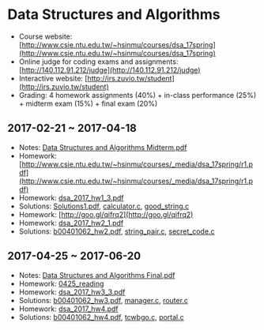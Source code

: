 # Data Structures and Algorithms

- Course website: [http://www.csie.ntu.edu.tw/~hsinmu/courses/dsa_17spring](http://www.csie.ntu.edu.tw/~hsinmu/courses/dsa_17spring)
- Online judge for coding exams and assignments: [http://140.112.91.212/judge](http://140.112.91.212/judge)
- Interactive website: [http://irs.zuvio.tw/student](http://irs.zuvio.tw/student)
- Grading: 4 homework assignments (40%) + in-class performance (25%) + midterm exam (15%) + final exam (20%)

## 2017-02-21 ~ 2017-04-18

- Notes: [Data Structures and Algorithms Midterm.pdf](Data%20Structures%20and%20Algorithms/Data%20Structures%20and%20Algorithms%20Midterm.pdf)
- Homework: [http://www.csie.ntu.edu.tw/~hsinmu/courses/_media/dsa_17spring/r1.pdf](http://www.csie.ntu.edu.tw/~hsinmu/courses/_media/dsa_17spring/r1.pdf)
- Homework: [dsa_2017_hw1_3.pdf](http://www.csie.ntu.edu.tw/~hsinmu/courses/_media/dsa_17spring/dsa_2017_hw1_3.pdf)
- Solutions: [Solutions1.pdf](Data%20Structures%20and%20Algorithms/Solutions1.pdf), [calculator.c](../Packages/csie/Data%20Structures%20and%20Algorithms/calculator.c), [good_string.c](../Packages/csie/Data%20Structures%20and%20Algorithms/good_string.c)
- Homework: [http://goo.gl/qifrq2](http://goo.gl/qifrq2)
- Homework: [dsa_2017_hw2_1.pdf](http://www.csie.ntu.edu.tw/~hsinmu/courses/_media/dsa_17spring/dsa_2017_hw2_1.pdf)
- Solutions: [b00401062_hw2.pdf](Data%20Structures%20and%20Algorithms/b00401062_hw2.pdf), [string_pair.c](../Packages/csie/Data%20Structures%20and%20Algorithms/string_pair.c), [secret_code.c](../Packages/csie/Data%20Structures%20and%20Algorithms/secret_code.c)

## 2017-04-25 ~ 2017-06-20

- Notes: [Data Structures and Algorithms Final.pdf](Data%20Structures%20and%20Algorithms/Data%20Structures%20and%20Algorithms%20Final.pdf)
- Homework: [0425_reading](http://140.112.91.212/judge/index.php/assignments/pdf/10)
- Homework: [dsa_2017_hw3_3.pdf](http://www.csie.ntu.edu.tw/~hsinmu/courses/_media/dsa_17spring/dsa_2017_hw3_3.pdf)
- Solutions: [b00401062_hw3.pdf](Data%20Structures%20and%20Algorithms/b00401062_hw3.pdf), [manager.c](../Packages/csie/Data%20Structures%20and%20Algorithms/manager.c), [router.c](../Packages/csie/Data%20Structures%20and%20Algorithms/router.c)
- Homework: [dsa_2017_hw4.pdf](http://www.csie.ntu.edu.tw/~hsinmu/courses/_media/dsa_17spring/dsa_2017_hw4.pdf)
- Solutions: [b00401062_hw4.pdf](Data%20Structures%20and%20Algorithms/b00401062_hw4.pdf), [tcwbgo.c](../Packages/csie/Data%20Structures%20and%20Algorithms/tcwbgo.c), [portal.c](../Packages/csie/Data%20Structures%20and%20Algorithms/portal.c)
